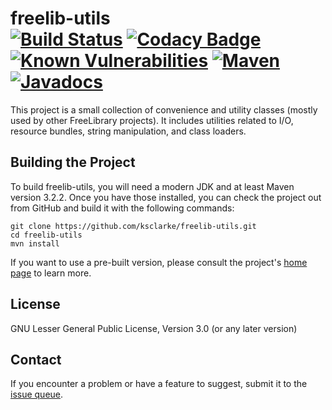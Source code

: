 # freelib-utils <br>[![Build Status](https://travis-ci.org/ksclarke/freelib-utils.png?branch=main)](https://travis-ci.org/ksclarke/freelib-utils) [![Codacy Badge](https://app.codacy.com/project/badge/Coverage/3c42c3a9039b459e8f9291d0a08d71f2)](https://www.codacy.com/gh/ksclarke/freelib-utils/dashboard?utm_source=github.com&utm_medium=referral&utm_content=ksclarke/freelib-utils&utm_campaign=Badge_Coverage) [![Known Vulnerabilities](https://snyk.io/test/github/ksclarke/freelib-utils/badge.svg)](https://snyk.io/test/github/ksclarke/freelib-utils) [![Maven](https://img.shields.io/maven-metadata/v/https/repo1.maven.org/maven2/info/freelibrary/freelib-utils/maven-metadata.xml.svg?colorB=brightgreen)](https://search.maven.org/artifact/info.freelibrary/freelib-utils) [![Javadocs](http://javadoc.io/badge/info.freelibrary/freelib-utils.svg)](http://projects.freelibrary.info/freelib-utils/javadocs.html)

This project is a small collection of convenience and utility classes (mostly used by other FreeLibrary projects). It includes utilities related to I/O, resource bundles, string manipulation, and class loaders.

## Building the Project

To build freelib-utils, you will need a modern JDK and at least Maven version 3.2.2. Once you have those installed, you can check the project out from GitHub and build it with the following commands:

    git clone https://github.com/ksclarke/freelib-utils.git
    cd freelib-utils
    mvn install

If you want to use a pre-built version, please consult the project's [home page](http://projects.freelibrary.info/freelib-utils) to learn more.

## License

GNU Lesser General Public License, Version 3.0 (or any later version)

## Contact

If you encounter a problem or have a feature to suggest, submit it to the [issue queue](https://github.com/ksclarke/freelib-utils/issues "GitHub Issue Queue").
